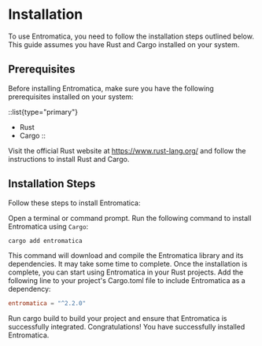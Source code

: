# Installation

To use Entromatica, you need to follow the installation steps outlined below.
This guide assumes you have Rust and Cargo installed on your system.

## Prerequisites

Before installing Entromatica, make sure you have the following prerequisites installed on your system:

::list{type="primary"}
- Rust
- Cargo
::

Visit the official Rust website at https://www.rust-lang.org/ and follow the instructions to install Rust and Cargo.

## Installation Steps

Follow these steps to install Entromatica:

Open a terminal or command prompt.
Run the following command to install Entromatica using `Cargo`:

```bash
cargo add entromatica
```

This command will download and compile the Entromatica library and its dependencies. It may take some time to complete. Once the installation is complete, you can start using Entromatica in your Rust projects.
Add the following line to your project's Cargo.toml file to include Entromatica as a dependency:
```toml
entromatica = "^2.2.0"
```
Run cargo build to build your project and ensure that Entromatica is successfully integrated.
Congratulations! You have successfully installed Entromatica.
